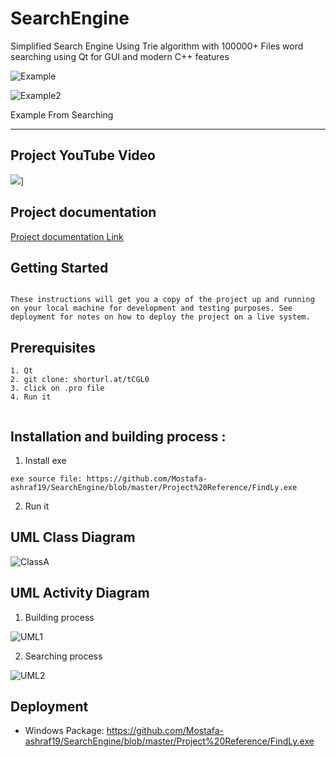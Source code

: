 # SearchEngine
Simplified Search Engine Using Trie algorithm with 100000+ Files word searching using Qt for GUI and modern C++ features  


![Example](
https://github.com/Mostafa-ashraf19/SearchEngine/blob/master/Project%20Reference/2%20-%20Copy.png?raw=true
)

![Example2](
https://github.com/Mostafa-ashraf19/SearchEngine/blob/master/Project%20Reference/Example%20Second%20Window%20.png
)

Example From Searching 

---
## Project YouTube Video

[![](https://github.com/Mostafa-ashraf19/SearchEngine/blob/master/Project%20Reference/3%20-%20Copy%20-%20Copy.png)](https://youtu.be/vwEmJUe6WSY)]

## Project documentation

[Project documentation Link](https://github.com/Mostafa-ashraf19/SearchEngine/blob/master/Project%20Reference/data-structure-project.pdf)

## Getting Started
```

These instructions will get you a copy of the project up and running on your local machine for development and testing purposes. See deployment for notes on how to deploy the project on a live system.

```
## Prerequisites

``` 
1. Qt 
2. git clone: shorturl.at/tCGL0
3. click on .pro file 
4. Run it
 
``` 
## Installation and building process :
1. Install exe
``` 
exe source file: https://github.com/Mostafa-ashraf19/SearchEngine/blob/master/Project%20Reference/FindLy.exe
``` 
2. Run it
 

## UML Class Diagram 
  ![ClassA](https://raw.githubusercontent.com/Mostafa-ashraf19/SearchEngine/master/Project%20Reference/100795628_897330624066995_8068757898521477120_n.png)
  
## UML Activity Diagram 

1. Building process

![UML1](https://raw.githubusercontent.com/Mostafa-ashraf19/SearchEngine/master/Project%20Reference/activity%20(2).jpeg)

2. Searching process

![UML2](https://raw.githubusercontent.com/Mostafa-ashraf19/SearchEngine/master/Project%20Reference/activity%20(1).jpeg)
  
## Deployment
  - Windows Package: https://github.com/Mostafa-ashraf19/SearchEngine/blob/master/Project%20Reference/FindLy.exe
  
  

